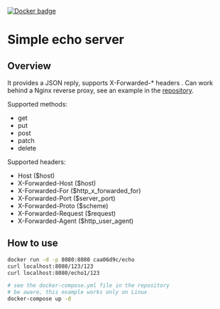[![Docker badge](https://img.shields.io/docker/pulls/caa06d9c/echo.svg)](https://hub.docker.com/r/caa06d9c/echo/)

# Simple echo server

## Overview

It provides a JSON reply, supports X-Forwarded-* headers . Can work behind a Nginx reverse proxy, see an example in the 
[repository](https://github.com/caa06d9c/python-examples/tree/master/web/echo).

Supported methods:
  - get
  - put
  - post
  - patch
  - delete
  
Supported headers:
  - Host ($host)
  - X-Forwarded-Host ($host)
  - X-Forwarded-For ($http_x_forwarded_for)
  - X-Forwarded-Port ($server_port)
  - X-Forwarded-Proto ($scheme)
  - X-Forwarded-Request ($request)
  - X-Forwarded-Agent ($http_user_agent)
  
## How to use

```bash
docker run -d -p 8080:8080 caa06d9c/echo
curl localhost:8080/123/123
curl localhost:8080/echo1/123
```

```bash
# see the docker-compose.yml file in the repository
# be aware, this example works only on Linux
docker-compose up -d
```
